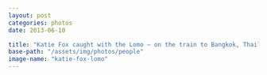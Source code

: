 ```yaml
---
layout: post
categories: photos
date: 2013-06-10

title: "Katie Fox caught with the Lomo – on the train to Bangkok, Thailand"
base-path: "/assets/img/photos/people"
image-name: "katie-fox-lomo"
---
```


